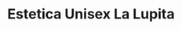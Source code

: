 ---
title: "Estetica Unisex La Lupita"
url: /macuspana-tabasco/estetica-unisex-la-lupita/
shop: Kosmetik
---